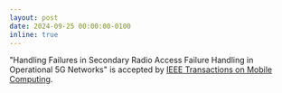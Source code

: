 ```yaml
---
layout: post
date: 2024-09-25 00:00:00-0100
inline: true
---
```


"Handling Failures in Secondary Radio Access Failure Handling in Operational 5G Networks" is accepted by [IEEE Transactions on Mobile Computing](https://ieeexplore.ieee.org/abstract/document/10713210).
